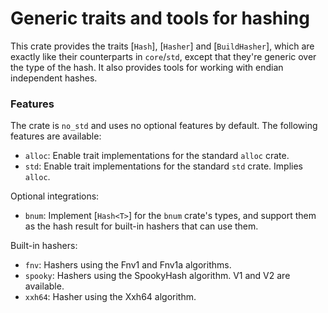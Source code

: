 # Generic traits and tools for hashing

This crate provides the traits [`Hash`], [`Hasher`] and [`BuildHasher`], which are exactly
like their counterparts in `core`/`std`, except that they're generic over the type of the hash.
It also provides tools for working with endian independent hashes.

### Features

The crate is `no_std` and uses no optional features by default. The following features are available:

- `alloc`: Enable trait implementations for the standard `alloc` crate.
- `std`: Enable trait implementations for the standard `std` crate. Implies `alloc`.

Optional integrations:

- `bnum`: Implement [`Hash<T>`] for the `bnum` crate's types, and support them as the hash result for built-in hashers that can use them.

Built-in hashers:

- `fnv`: Hashers using the Fnv1 and Fnv1a algorithms.
- `spooky`: Hashers using the SpookyHash algorithm. V1 and V2 are available.
- `xxh64`: Hasher using the Xxh64 algorithm.
